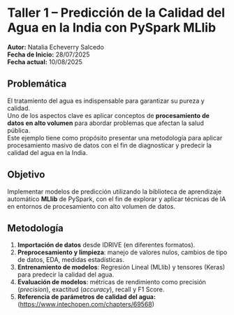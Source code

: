# Taller 1 – Predicción de la Calidad del Agua en la India con PySpark MLlib

**Autor:** Natalia Echeverry Salcedo  
**Fecha de Inicio:** 28/07/2025  
**Fecha actual:** 10/08/2025  

## Problemática
El tratamiento del agua es indispensable para garantizar su pureza y calidad.  
Uno de los aspectos clave es aplicar conceptos de **procesamiento de datos en alto volumen** para abordar problemas que afectan la salud pública.  
Este ejemplo tiene como propósito presentar una metodología para aplicar procesamiento masivo de datos con el fin de diagnosticar y predecir la calidad del agua en la India.

## Objetivo
Implementar modelos de predicción utilizando la biblioteca de aprendizaje automático **MLlib** de PySpark, con el fin de explorar y aplicar técnicas de IA en entornos de procesamiento con alto volumen de datos.

## Metodología
1. **Importación de datos** desde IDRIVE (en diferentes formatos).
2. **Preprocesamiento y limpieza**: manejo de valores nulos, cambios de tipo de datos, EDA, medidas estadísticas.
3. **Entrenamiento de modelos**: Regresión Lineal (MLlib) y tensores (Keras) para predecir la calidad del agua.
4. **Evaluación de modelos**: métricas de rendimiento como precisión (*precision*), exactitud (*accuracy*), recall y F1 Score.
5. **Referencia de parámetros de calidad del agua:**  (https://www.intechopen.com/chapters/69568)

